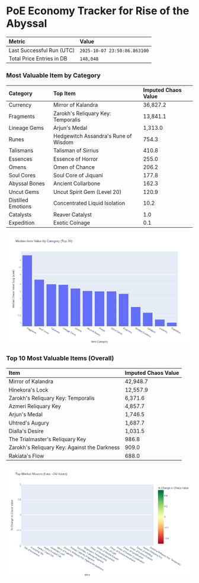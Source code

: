 # PoE Economy Tracker for Rise of the Abyssal

<!-- START_MAINTENANCE -->
| Metric | Value |
|:---|:---|
| Last Successful Run (UTC) | `2025-10-07 23:50:06.863100` |
| Total Price Entries in DB | `148,048` |

<!-- END_MAINTENANCE -->

<!-- START_DATAFRAME_DEBUG -->
<!-- END_DATAFRAME_DEBUG -->

<!-- START_CATEGORY_ANALYSIS -->
### Most Valuable Item by Category
| Category | Top Item | Imputed Chaos Value |
| :--- | :--- | :--- |
| Currency | Mirror of Kalandra | 36,827.2 |
| Fragments | Zarokh's Reliquary Key: Temporalis | 13,841.1 |
| Lineage Gems | Arjun's Medal | 1,313.0 |
| Runes | Hedgewitch Assandra's Rune of Wisdom | 754.3 |
| Talismans | Talisman of Sirrius | 410.8 |
| Essences | Essence of Horror | 255.0 |
| Omens | Omen of Chance | 206.2 |
| Soul Cores | Soul Core of Jiquani | 177.8 |
| Abyssal Bones | Ancient Collarbone | 162.3 |
| Uncut Gems | Uncut Spirit Gem (Level 20) | 120.9 |
| Distilled Emotions | Concentrated Liquid Isolation | 10.2 |
| Catalysts | Reaver Catalyst | 1.0 |
| Expedition | Exotic Coinage | 0.1 |


![Category Analysis Chart](charts/category_analysis.png)
<!-- END_ANALYSIS -->

<!-- START_ANALYSIS -->
### Top 10 Most Valuable Items (Overall)
| Item | Imputed Chaos Value |
| :--- | :--- |
| Mirror of Kalandra | 42,948.7 |
| Hinekora's Lock | 12,557.9 |
| Zarokh's Reliquary Key: Temporalis | 6,371.6 |
| Azmeri Reliquary Key | 4,857.7 |
| Arjun's Medal | 1,746.5 |
| Uhtred's Augury | 1,687.7 |
| Dialla's Desire | 1,031.5 |
| The Trialmaster's Reliquary Key | 986.8 |
| Zarokh's Reliquary Key: Against the Darkness | 909.0 |
| Rakiata's Flow | 688.0 |


![Market Movers Chart](charts/market_movers.png)
<!-- END_ANALYSIS -->

